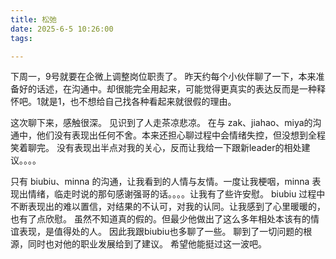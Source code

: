 ```yaml
---
title: 松弛
date: 2025-6-5 10:26:00
tags: 

---
```


下周一，9号就要在企微上调整岗位职责了。
昨天约每个小伙伴聊了一下，本来准备好的话述，在沟通中。却很能完全用起来，可能觉得更真实的表达反而是一种释怀吧。1就是1，也不想给自己找各种看起来就很假的理由。

这次聊下来，感触很深。 见识到了人走茶凉悲凉。 在与 zak、jiahao、miya的沟通中，他们没有表现出任何不舍。本来还担心聊过程中会情绪失控，但没想到全程笑着聊完。 没有表现出半点对我的关心，反而让我给一下跟新leader的相处建议。。。。

只有 biubiu、minna 的沟通，让我看到的人情与友情。一度让我梗咽，minna 表现出情绪，临走时说的那句感谢强哥的话。。。。让我有了些许安慰。 biubiu 过程中不断表现出的难以置信，对结果的不认可，对我的认同。让我感到了心里暖暖的，也有了点欣慰。 虽然不知道真的假的。但最少他做出了这么多年相处本该有的情谊表现，是值得处的人。 因此我跟biubiu也多聊了一些。 聊到了一切问题的根源，同时也对他的职业发展给到了建议。 希望他能挺过这一波吧。


